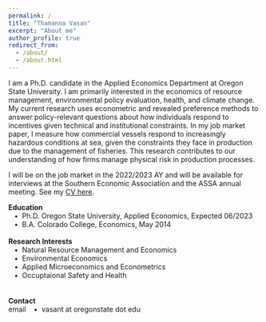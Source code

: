 ```yaml
---
permalink: /
title: "Thamanna Vasan"
excerpt: "About me"
author_profile: true
redirect_from: 
  - /about/
  - /about.html
---
```


I am a Ph.D. candidate in the Applied Economics Department at Oregon State University. I am primarily interested in the economics of resource management, environmental policy evaluation, health, and climate change. My current research uses econometric and revealed preference methods to answer policy-relevant questions about how individuals respond to incentives given technical and institutional constraints. In my job market paper, I measure how commercial vessels respond to increasingly hazardous conditions at sea, given the constraints they face in production due to the management of fisheries. This research contributes to our understanding of how firms manage physical risk in production processes. 

I will be on the job market in the 2022/2023 AY and will be available for interviews at the Southern Economic Association and the ASSA annual meeting. See my [CV here](https://thamannavasan2.netlify.app/_pages/ThamannaVasan_2022_cv.pdf).

**Education** \
&nbsp;&nbsp;&nbsp;•&nbsp;  Ph.D.  Oregon State University, Applied Economics, Expected 06/2023<br>
&nbsp;&nbsp;&nbsp;•&nbsp;  B.A.  Colorado College, Economics, May 2014
<br>
<br>
**Research Interests** \
&nbsp;&nbsp;&nbsp;•&nbsp;  Natural Resource Management and Economics<br>
&nbsp;&nbsp;&nbsp;•&nbsp;  Environmental Economics <br>
&nbsp;&nbsp;&nbsp;•&nbsp;  Applied Microeconomics and Econometrics<br>
&nbsp;&nbsp;&nbsp;•&nbsp;  Occuptaional Safety and Health<br>
<br>
<br>
**Contact** \
email &nbsp;&nbsp;&nbsp;•&nbsp;  vasant at oregonstate dot edu<br>

